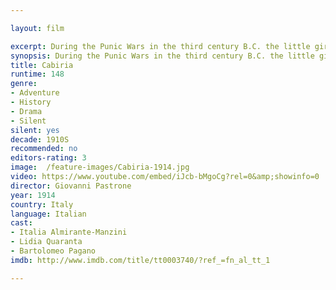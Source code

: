 ```yaml
---

layout: film

excerpt: During the Punic Wars in the third century B.C. the little girl Cabiria, and her nurse Croessa, are abducted during the confusion caused by an eruption of Mount Etna. Cabiria is sold in Carthage to be sacrificed in the temple of Moloch. Fulvio Axilla, a Roman spy, and his slave, Maciste, rescue her and she ends up in the care of Queen Sophonisba. Ten years later, after many wars and alliances, Carthage falls to the Romans and Cabiria returns home with Fulvio.
synopsis: During the Punic Wars in the third century B.C. the little girl Cabiria, and her nurse Croessa, are abducted during the confusion caused by an eruption of Mount Etna. Cabiria is sold in Carthage to be sacrificed in the temple of Moloch. Fulvio Axilla, a Roman spy, and his slave, Maciste, rescue her and she ends up in the care of Queen Sophonisba. Ten years later, after many wars and alliances, Carthage falls to the Romans and Cabiria returns home with Fulvio.
title: Cabiria
runtime: 148
genre:
- Adventure
- History
- Drama
- Silent
silent: yes
decade: 1910S
recommended: no
editors-rating: 3
image:  /feature-images/Cabiria-1914.jpg
video: https://www.youtube.com/embed/iJcb-bMgoCg?rel=0&amp;showinfo=0
director: Giovanni Pastrone  
year: 1914
country: Italy
language: Italian
cast:
- Italia Almirante-Manzini
- Lidia Quaranta
- Bartolomeo Pagano
imdb: http://www.imdb.com/title/tt0003740/?ref_=fn_al_tt_1

--- 
```

